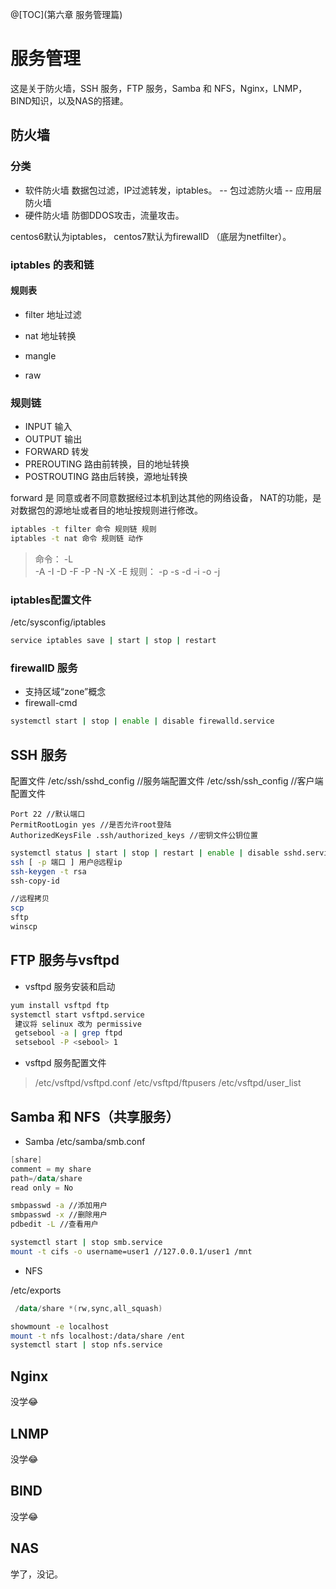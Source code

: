 ﻿@[TOC](第六章 服务管理篇)
# 服务管理

这是关于防火墙，SSH 服务，FTP 服务，Samba 和 NFS，Nginx，LNMP，BIND知识，以及NAS的搭建。
## 防火墙
### 分类
- 软件防火墙
数据包过滤，IP过滤转发，iptables。
--  包过滤防火墙
-- 应用层防火墙
- 硬件防火墙
防御DDOS攻击，流量攻击。

centos6默认为iptables，
centos7默认为firewallD （底层为netfilter）。
### iptables 的表和链
#### 规则表

- filter 地址过滤

- nat 地址转换

- mangle
- raw
### 规则链
- INPUT 输入
- OUTPUT 输出
- FORWARD 转发
- PREROUTING 路由前转换，目的地址转换
- POSTROUTING 路由后转换，源地址转换

forward 是 同意或者不同意数据经过本机到达其他的网络设备，
NAT的功能，是对数据包的源地址或者目的地址按规则进行修改。

```bash
iptables -t filter 命令 规则链 规则
iptables -t nat 命令 规则链 动作
```

> 命令：
> -L	
> -A -I 
> -D -F -P 
> -N -X -E
> 规则：
> -p 
> -s -d
> -i -o
> -j

### iptables配置文件
/etc/sysconfig/iptables

```bash
service iptables save | start | stop | restart 
```
### firewallD 服务
- 支持区域“zone”概念
- firewall-cmd
```bash
systemctl start | stop | enable | disable firewalld.service
```
## SSH 服务
配置文件
/etc/ssh/sshd_config //服务端配置文件
/etc/ssh/ssh_config //客户端配置文件

```shell
Port 22 //默认端口
PermitRootLogin yes //是否允许root登陆
AuthorizedKeysFile .ssh/authorized_keys //密钥文件公钥位置
```

```bash
systemctl status | start | stop | restart | enable | disable sshd.service
ssh [ -p 端口 ] 用户@远程ip 
ssh-keygen -t rsa
ssh-copy-id
```

```bash
//远程拷贝
scp
sftp
winscp
```
## FTP 服务与vsftpd
- vsftpd 服务安装和启动

```bash
yum install vsftpd ftp
systemctl start vsftpd.service
 建议将 selinux 改为 permissive
 getsebool -a | grep ftpd
 setsebool -P <sebool> 1
```
- vsftpd 服务配置文件

> /etc/vsftpd/vsftpd.conf
> /etc/vsftpd/ftpusers
> /etc/vsftpd/user_list
## Samba 和 NFS（共享服务）
- Samba 
/etc/samba/smb.conf

```powershell
[share]
comment = my share
path=/data/share
read only = No
```

```bash
smbpasswd -a //添加用户
smbpasswd -x //删除用户
pdbedit -L //查看用户
```

```bash
systemctl start | stop smb.service
mount -t cifs -o username=user1 //127.0.0.1/user1 /mnt
```
- NFS

 /etc/exports

```powershell
 /data/share *(rw,sync,all_squash)
```

```bash
showmount -e localhost
mount -t nfs localhost:/data/share /ent
systemctl start | stop nfs.service
```
## Nginx
没学😂
## LNMP
没学😂
## BIND
没学😂
## NAS
学了，没记。

